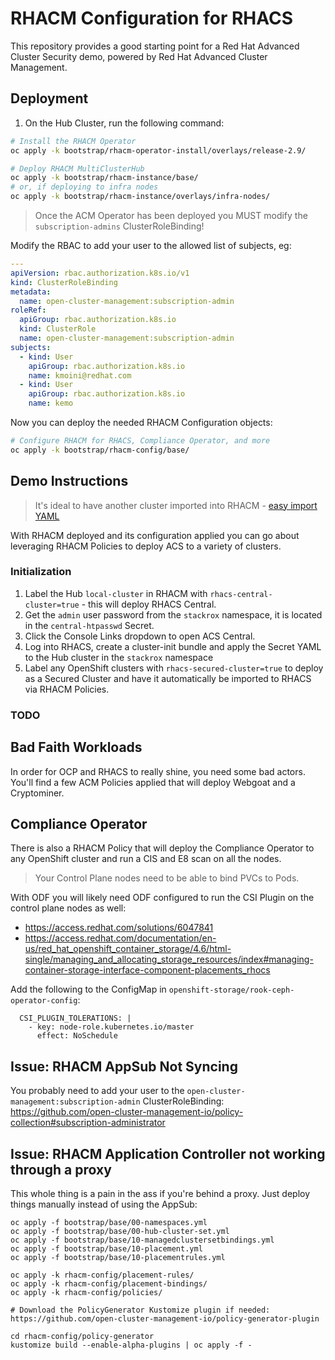 # RHACM Configuration for RHACS

This repository provides a good starting point for a Red Hat Advanced Cluster Security demo, powered by Red Hat Advanced Cluster Management.

## Deployment

1. On the Hub Cluster, run the following command:

```bash
# Install the RHACM Operator
oc apply -k bootstrap/rhacm-operator-install/overlays/release-2.9/

# Deploy RHACM MultiClusterHub
oc apply -k bootstrap/rhacm-instance/base/
# or, if deploying to infra nodes
oc apply -k bootstrap/rhacm-instance/overlays/infra-nodes/
```

> Once the ACM Operator has been deployed you MUST modify the `subscription-admins` ClusterRoleBinding!

Modify the RBAC to add your user to the allowed list of subjects, eg:

```yaml
---
apiVersion: rbac.authorization.k8s.io/v1
kind: ClusterRoleBinding
metadata:
  name: open-cluster-management:subscription-admin
roleRef:
  apiGroup: rbac.authorization.k8s.io
  kind: ClusterRole
  name: open-cluster-management:subscription-admin
subjects:
  - kind: User
    apiGroup: rbac.authorization.k8s.io
    name: kmoini@redhat.com
  - kind: User
    apiGroup: rbac.authorization.k8s.io
    name: kemo
```

Now you can deploy the needed RHACM Configuration objects:

```bash
# Configure RHACM for RHACS, Compliance Operator, and more
oc apply -k bootstrap/rhacm-config/base/
```

## Demo Instructions

> It's ideal to have another cluster imported into RHACM - [easy import YAML](https://github.com/kenmoini/rhacm-importer/blob/main/openshift-rhacm-importer.yaml)

With RHACM deployed and its configuration applied you can go about leveraging RHACM Policies to deploy ACS to a variety of clusters.

### Initialization

1. Label the Hub `local-cluster` in RHACM with `rhacs-central-cluster=true` - this will deploy RHACS Central.
2. Get the `admin` user password from the `stackrox` namespace, it is located in the `central-htpasswd` Secret.
3. Click the Console Links dropdown to open ACS Central.
4. Log into RHACS, create a cluster-init bundle and apply the Secret YAML to the Hub cluster in the `stackrox` namespace
5. Label any OpenShift clusters with `rhacs-secured-cluster=true` to deploy as a Secured Cluster and have it automatically be imported to RHACS via RHACM Policies.

### TODO

## Bad Faith Workloads

In order for OCP and RHACS to really shine, you need some bad actors.  You'll find a few ACM Policies applied that will deploy Webgoat and a Cryptominer.

## Compliance Operator

There is also a RHACM Policy that will deploy the Compliance Operator to any OpenShift cluster and run a CIS and E8 scan on all the nodes.

> Your Control Plane nodes need to be able to bind PVCs to Pods.

With ODF you will likely need ODF configured to run the CSI Plugin on the control plane nodes as well:

- https://access.redhat.com/solutions/6047841
- https://access.redhat.com/documentation/en-us/red_hat_openshift_container_storage/4.6/html-single/managing_and_allocating_storage_resources/index#managing-container-storage-interface-component-placements_rhocs

Add the following to the ConfigMap in `openshift-storage/rook-ceph-operator-config`:

```yaml=
  CSI_PLUGIN_TOLERATIONS: |
    - key: node-role.kubernetes.io/master
      effect: NoSchedule
```

## Issue: RHACM AppSub Not Syncing

You probably need to add your user to the `open-cluster-management:subscription-admin` ClusterRoleBinding: https://github.com/open-cluster-management-io/policy-collection#subscription-administrator

## Issue: RHACM Application Controller not working through a proxy

This whole thing is a pain in the ass if you're behind a proxy.  Just deploy things manually instead of using the AppSub:

```bash=
oc apply -f bootstrap/base/00-namespaces.yml
oc apply -f bootstrap/base/00-hub-cluster-set.yml
oc apply -f bootstrap/base/10-managedclustersetbindings.yml
oc apply -f bootstrap/base/10-placement.yml
oc apply -f bootstrap/base/10-placementrules.yml

oc apply -k rhacm-config/placement-rules/
oc apply -k rhacm-config/placement-bindings/
oc apply -k rhacm-config/policies/

# Download the PolicyGenerator Kustomize plugin if needed: https://github.com/open-cluster-management-io/policy-generator-plugin

cd rhacm-config/policy-generator
kustomize build --enable-alpha-plugins | oc apply -f -
```